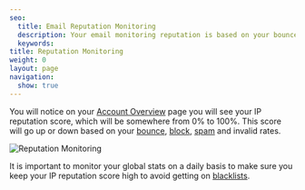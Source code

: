 ```yaml
---
seo:
  title: Email Reputation Monitoring
  description: Your email monitoring reputation is based on your bounces, blocks, spam, invalid email, and successfully delivered emails.
  keywords:
title: Reputation Monitoring
weight: 0
layout: page
navigation:
  show: true
---
```


You will notice on your [Account Overview](https://sendgrid.com/account/overview) page you will see your IP reputation score, which will be somewhere from 0% to 100%. This score will go up or down based on your [bounce]({{root_url}}/Glossary/bounces.html), [block]({{root_url}}/Glossary/blocks.html), [spam]({{root_url}}/Glossary/spam_reports.html) and invalid rates.

![Reputation Monitoring]({{root_url}}/images/reputation_monitoring_1.png)

It is important to monitor your global stats on a daily basis to make sure you keep your IP reputation score high to avoid getting on [blacklists]({{root_url}}/Glossary/blacklists.html).
